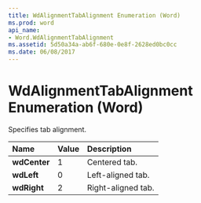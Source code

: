 ```yaml
---
title: WdAlignmentTabAlignment Enumeration (Word)
ms.prod: word
api_name:
- Word.WdAlignmentTabAlignment
ms.assetid: 5d50a34a-ab6f-680e-0e8f-2628ed0bc0cc
ms.date: 06/08/2017
---
```



# WdAlignmentTabAlignment Enumeration (Word)

Specifies tab alignment.



|**Name**|**Value**|**Description**|
|:-----|:-----|:-----|
| **wdCenter**|1|Centered tab.|
| **wdLeft**|0|Left-aligned tab.|
| **wdRight**|2|Right-aligned tab.|

